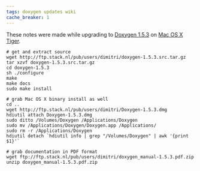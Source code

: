 ```yaml
---
tags: doxygen updates wiki
cache_breaker: 1
---
```


These notes were made while upgrading to [Doxygen 1.5.3](/wiki/Doxygen_1.5.3) on [Mac OS X](/wiki/Mac_OS_X) [Tiger](/wiki/Tiger).

    # get and extract source
    wget http://ftp.stack.nl/pub/users/dimitri/doxygen-1.5.3.src.tar.gz
    tar xzvf doxygen-1.5.3.src.tar.gz
    cd doxygen-1.5.3
    sh ./configure
    make
    make docs
    sudo make install

    # grab Mac OS X binary install as well
    cd ..
    wget http://ftp.stack.nl/pub/users/dimitri/Doxygen-1.5.3.dmg
    hdiutil attach Doxygen-1.5.3.dmg
    sudo ditto /Volumes/Doxygen /Applications/Doxygen
    sudo mv /Applications/Doxygen/Doxygen.app /Applications/
    sudo rm -r /Applications/Doxygen
    hdiutil detach `hdiutil info | grep "/Volumes/Doxygen" | awk '{print $1}'`

    # grab documentation in PDF format
    wget ftp://ftp.stack.nl/pub/users/dimitri/doxygen_manual-1.5.3.pdf.zip
    unzip doxygen_manual-1.5.3.pdf.zip
